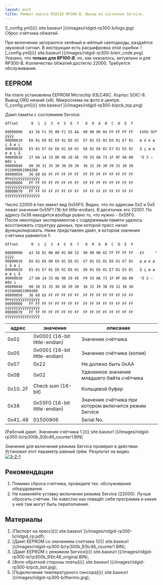 ```yaml
---
layout: post
title: Ремонт пресса RIDGID RP300-B. Выход из состояния Service.
---
```

![_config.yml]({{ site.baseurl }}/images/ridgid-rp300-b/logo.jpg)   
Сброс счётчика обжатий. 

При включении загораются зелёный и жёлтый светодиоды, раздаётся звуковой сигнал. В инструкции есть расшифровка этой ошибки:
![_config.yml]({{ site.baseurl }}/images/ridgid-rp300-b/err_code.png)  
Указано, что ***только для RP100-B***, но, как оказалось, актуально и для RP300-B. Колличество обжатий достигло 22000. Требуется обслуживание.

## EEPROM
На плате установлена EEPROM Microchip 93LC46C. Корпус SOIC-8. Вывод ORG низкий (x8). Микросхема на фото в центре.  
![_config.yml]({{ site.baseurl }}/images/ridgid-rp300-b/pcb_top.png) 

Дамп памяти с состоянием Service:    
```
Offset      0  1  2  3  4  5  6  7   8  9  A  B  C  D  E  F

00000000   A3 56 F1 55 00 F1 55 AA  00 00 00 04 FF FF FF FF   £VñU ñUª    ÿÿÿÿ
00000010   E6 01 E9 01 E9 01 E6 01  E7 01 E5 01 E6 01 E7 01   æ é é æ ç å æ ç 
00000020   E5 01 E7 01 E6 01 E6 01  E6 01 E6 01 E7 01 E5 01   å ç æ æ æ æ ç å 
00000030   27 DA 14 33 06 96 20 4E  F0 55 0A 73 1F 0F 0A 00   'Ú 3 – NðU s    
00000040   00 30 31 35 30 30 39 30  36 31 39 30 39 32 30 30    015009061909200
00000050   36 68 65 FF FF FF FF FF  FF FF FF FF FF FF FF FF   6heÿÿÿÿÿÿÿÿÿÿÿÿÿ
00000060   FF FF FF FF FF FF FF FF  FF FF FF FF FF FF FF FF   ÿÿÿÿÿÿÿÿÿÿÿÿÿÿÿÿ
00000070   FF FF FF FF FF FF FF FF  FF FF FF FF FF FF FF FF   ÿÿÿÿÿÿÿÿÿÿÿÿÿÿÿÿ
```

Число 22000 в hex имеет вид 0x55F0. Видно, что по адресам 0x2 и 0x5 лежат значения 0x55F1 (16-bit little-endian). В десятичке это 22001. По адресу 0x38 находится вообще ровно то, что нужно - 0x55F0.  
После некоторых экспериментов с содержимым памяти удалось восстановить структуру данных, при которой пресс начал функционировать. 
Ниже представлен дамп, в котором значение счётчика равняется 1:  
```
Offset      0  1  2  3  4  5  6  7   8  9  A  B  C  D  E  F

00000000   A3 56 01 00 00 01 00 22  00 00 00 02 FF FF FF FF   £V     "    ÿÿÿÿ
00000010   E6 01 E6 00 E9 01 E6 01  E7 01 E5 01 E6 01 E7 01   æ æ é æ ç å æ ç 
00000020   E5 01 E7 01 E6 01 E6 01  E6 01 E6 01 E7 01 E5 01   å ç æ æ æ æ ç å 
00000030   27 DA 14 33 06 96 20 4E  F0 55 0A 73 1F 0F 0A 00   'Ú 3 – NðU s    
00000040   00 30 31 35 30 30 39 30  36 31 39 30 39 32 30 30    015009061909200
00000050   36 68 65 FF FF FF FF FF  FF FF FF FF FF FF FF FF   6heÿÿÿÿÿÿÿÿÿÿÿÿÿ
00000060   FF FF FF FF FF FF FF FF  FF FF FF FF FF FF FF FF   ÿÿÿÿÿÿÿÿÿÿÿÿÿÿÿÿ
00000070   FF FF FF FF FF FF FF FF  FF FF FF FF FF FF FF FF   ÿÿÿÿÿÿÿÿÿÿÿÿÿÿÿÿ
```  

|адрес   |значение                     |описание                                   |
|--------|-----------------------------|-------------------------------------------|
|0x02    |0x0001 (16-bit little-endian)|Значение счётчика                          |
|0x05    |0x0001 (16-bit little-endian)|Значение счётчика (копия)                  |
|0x07    |0x22                         |Не должно быть 0xAA                        |
|0x0B    |0x02                         |Удвоенное значение младшего байта счётчика |
|0x10..2F|Check sum (16-bit)           |Кольцевой буфер                            | 
|0x38    |0x55F0 (16-bit little-endian)|Значение счётчика при котором включится режим Service|
|0x41..48|01500906                     |Serial No.                                 |

[Рабочий дамп. Значение счётчика 1.]({{ site.baseurl }}/images/ridgid-rp300-b/rp300b_93lc46_counter1.BIN)

Значение для включения режима Service проверил в действии. Установил этот параметр равный трём. Результат на видео.  
[![3-2-1](https://img.youtube.com/vi/SlTkXktp_uk/0.jpg)](https://www.youtube.com/watch?v=SlTkXktp_uk "Service")

## Рекомендации  
1. Помимо сброса счетчика, проведите тех. обслуживание оборудования. 
2. Не изменяйте уставку включения режима Service (22000). Лучше сбросить счётчик. Не известно как поведёт себя программа и какие у неё там могут быть переполнения. 

## Материалы
1. [Паспорт на пресс]({{ site.baseurl }}/images/ridgid-rp300-b/ridgid_rp.pdf);
2. [Дамп EEPROM со значением счетчика 1]({{ site.baseurl }}/images/ridgid-rp300-b/rp300b_93lc46_counter1.BIN);
3. [Дамп EEPROM с режимом Service]({{ site.baseurl }}/images/ridgid-rp300-b/rp300b_93lc46_original.BIN);
4. [Фото обратной стороны платы]({{ site.baseurl }}/images/ridgid-rp300-b/pcb_bot.jpg);
5. [Подключение температурного сенсора]({{ site.baseurl }}/images/ridgid-rp300-b/thermo.jpg);


